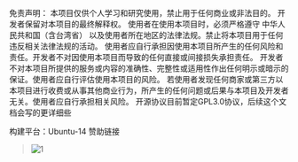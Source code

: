 免责声明：
本项目仅供个人学习和研究使用，禁止用于任何商业或非法目的。
开发者保留对本项目的最终解释权。
使用者在使用本项目时，必须严格遵守 中华人民共和国（含台湾省） 以及使用者所在地区的法律法规。禁止将本项目用于任何违反相关法律法规的活动。
使用者应自行承担因使用本项目所产生的任何风险和责任。开发者不对因使用本项目而导致的任何直接或间接损失承担责任。
开发者不对本项目所提供的服务或内容的准确性、完整性或适用性作出任何明示或暗示的保证。使用者应自行评估使用本项目的风险。
若使用者发现任何商家或第三方以本项目进行收费或从事其他商业行为，所产生的任何问题或后果与本项目及开发者无关。使用者应自行承担相关风险。
开源协议目前暂定GPL3.0协议，后续这个文档会写的更详细些

构建平台：Ubuntu-14
赞助链接
> ![1](https://github.com/user-attachments/assets/1fcd4665-efd8-4f0e-a0d4-506e991b7b2f)
